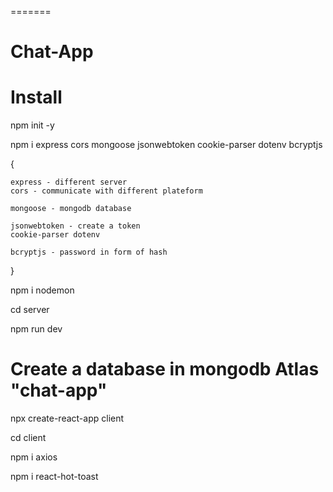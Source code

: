 
=======
# Chat-App


# Install

npm init -y

npm i express cors mongoose jsonwebtoken cookie-parser dotenv bcryptjs

{
    
    express - different server
    cors - communicate with different plateform

    mongoose - mongodb database

    jsonwebtoken - create a token
    cookie-parser dotenv 
    
    bcryptjs - password in form of hash
}

npm i nodemon

cd server

npm run dev 


# Create a database in mongodb Atlas "chat-app"
 
npx create-react-app client

cd client



npm i axios

npm i react-hot-toast